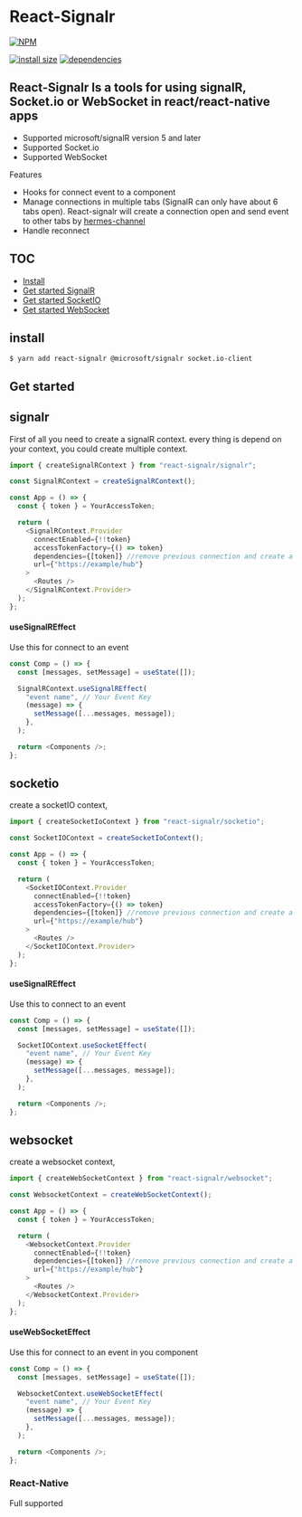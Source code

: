 # React-Signalr

[![NPM](https://nodei.co/npm/react-signalr.png)](https://nodei.co/npm/react-signalr/)

[![install size](https://packagephobia.now.sh/badge?p=react-signalr)](https://packagephobia.now.sh/result?p=react-signalr) [![dependencies](https://david-dm.org/hosseinmd/react-signalr.svg)](https://david-dm.org/hosseinmd/react-signalr.svg)

## React-Signalr Is a tools for using signalR, Socket.io or WebSocket in react/react-native apps

- Supported microsoft/signalR version 5 and later
- Supported Socket.io
- Supported WebSocket

Features

- Hooks for connect event to a component
- Manage connections in multiple tabs (SignalR can only have about 6 tabs open). React-signalr will create a connection open and send event to other tabs by [hermes-channel](https://github.com/hosseinmd/hermes)
- Handle reconnect

## TOC

- [Install](#install)
- [Get started SignalR](#signalr)
- [Get started SocketIO](#socketio)
- [Get started WebSocket](#websocket)

## install

`$ yarn add react-signalr @microsoft/signalr socket.io-client`

## Get started

## signalr

First of all you need to create a signalR context. every thing is depend on your context, you could create multiple context.

```js
import { createSignalRContext } from "react-signalr/signalr";

const SignalRContext = createSignalRContext();

const App = () => {
  const { token } = YourAccessToken;

  return (
    <SignalRContext.Provider
      connectEnabled={!!token}
      accessTokenFactory={() => token}
      dependencies={[token]} //remove previous connection and create a new connection if changed
      url={"https://example/hub"}
    >
      <Routes />
    </SignalRContext.Provider>
  );
};
```

#### useSignalREffect

Use this for connect to an event

```js
const Comp = () => {
  const [messages, setMessage] = useState([]);

  SignalRContext.useSignalREffect(
    "event name", // Your Event Key
    (message) => {
      setMessage([...messages, message]);
    },
  );

  return <Components />;
};
```

## socketio

create a socketIO context,

```js
import { createSocketIoContext } from "react-signalr/socketio";

const SocketIOContext = createSocketIoContext();

const App = () => {
  const { token } = YourAccessToken;

  return (
    <SocketIOContext.Provider
      connectEnabled={!!token}
      accessTokenFactory={() => token}
      dependencies={[token]} //remove previous connection and create a new connection if changed
      url={"https://example/hub"}
    >
      <Routes />
    </SocketIOContext.Provider>
  );
};
```

#### useSignalREffect

Use this to connect to an event

```js
const Comp = () => {
  const [messages, setMessage] = useState([]);

  SocketIOContext.useSocketEffect(
    "event name", // Your Event Key
    (message) => {
      setMessage([...messages, message]);
    },
  );

  return <Components />;
};
```

## websocket

create a websocket context,

```js
import { createWebSocketContext } from "react-signalr/websocket";

const WebsocketContext = createWebSocketContext();

const App = () => {
  const { token } = YourAccessToken;

  return (
    <WebsocketContext.Provider
      connectEnabled={!!token}
      dependencies={[token]} //remove previous connection and create a new connection if changed
      url={"https://example/hub"}
    >
      <Routes />
    </WebsocketContext.Provider>
  );
};
```

#### useWebSocketEffect

Use this for connect to an event in you component

```js
const Comp = () => {
  const [messages, setMessage] = useState([]);

  WebsocketContext.useWebSocketEffect(
    "event name", // Your Event Key
    (message) => {
      setMessage([...messages, message]);
    },
  );

  return <Components />;
};
```

### React-Native

Full supported

